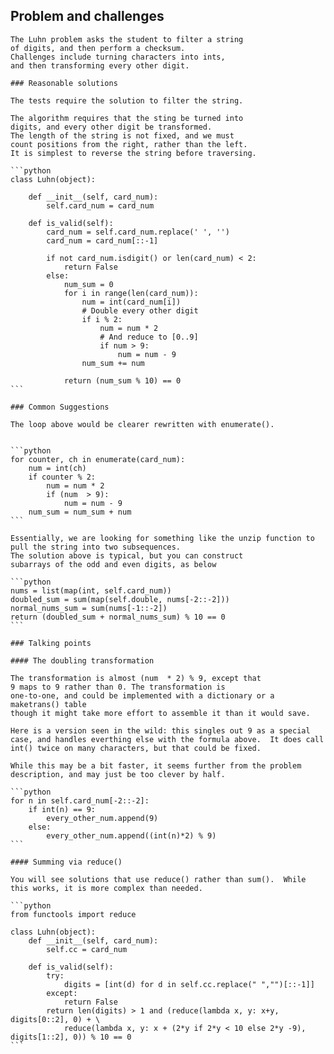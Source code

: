## Problem and challenges
	
	The Luhn problem asks the student to filter a string 
	of digits, and then perform a checksum. 
	Challenges include turning characters into ints, 
	and then transforming every other digit.
	
	### Reasonable solutions
	
	The tests require the solution to filter the string.
	
	The algorithm requires that the sting be turned into
	digits, and every other digit be transformed. 
	The length of the string is not fixed, and we must 
	count positions from the right, rather than the left.
	It is simplest to reverse the string before traversing.  
	
	```python
	class Luhn(object):
	  
	    def __init__(self, card_num):
	        self.card_num = card_num
	
	    def is_valid(self):
	        card_num = self.card_num.replace(' ', '')
	        card_num = card_num[::-1]
	
	        if not card_num.isdigit() or len(card_num) < 2:
	            return False
	        else:
	            num_sum = 0
	            for i in range(len(card_num)):
	                num = int(card_num[i])
	                # Double every other digit
	                if i % 2:
	                    num = num * 2
	                    # And reduce to [0..9]
	                    if num > 9:
	                        num = num - 9
	                num_sum += num
	
	            return (num_sum % 10) == 0
	```
	
	### Common Suggestions
	
	The loop above would be clearer rewritten with enumerate().
	
	
	```python
	for counter, ch in enumerate(card_num):
	    num = int(ch)
	    if counter % 2:
	        num = num * 2
	        if (num  > 9):
	            num = num - 9
	    num_sum = num_sum + num
	```
	
	Essentially, we are looking for something like the unzip function to pull the string into two subsequences. 
	The solution above is typical, but you can construct
	subarrays of the odd and even digits, as below
	
	```python
	nums = list(map(int, self.card_num))
	doubled_sum = sum(map(self.double, nums[-2::-2]))
	normal_nums_sum = sum(nums[-1::-2])
	return (doubled_sum + normal_nums_sum) % 10 == 0
	```
	
	### Talking points
	
	#### The doubling transformation
	
	The transformation is almost (num  * 2) % 9, except that
	9 maps to 9 rather than 0. The transformation is
	one-to-one, and could be implemented with a dictionary or a maketrans() table
	though it might take more effort to assemble it than it would save.  
	
	Here is a version seen in the wild: this singles out 9 as a special case, and handles everthing else with the formula above.  It does call int() twice on many characters, but that could be fixed.  
	
	While this may be a bit faster, it seems further from the problem description, and may just be too clever by half.  
	
	```python
	for n in self.card_num[-2::-2]:
	    if int(n) == 9:
	        every_other_num.append(9)
	    else:
	        every_other_num.append((int(n)*2) % 9)
	```
	
	#### Summing via reduce()
	
	You will see solutions that use reduce() rather than sum().  While this works, it is more complex than needed.  
	
	```python
	from functools import reduce
	
	class Luhn(object):
	    def __init__(self, card_num):
	        self.cc = card_num
	
	    def is_valid(self):
	        try:
	            digits = [int(d) for d in self.cc.replace(" ","")[::-1]]
	        except:
	            return False
	        return len(digits) > 1 and (reduce(lambda x, y: x+y, digits[0::2], 0) + \
	            reduce(lambda x, y: x + (2*y if 2*y < 10 else 2*y -9), digits[1::2], 0)) % 10 == 0
	```
  
